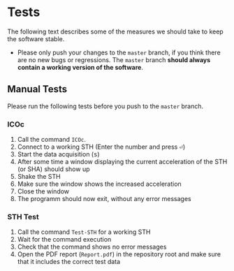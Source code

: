# Tests

The following text describes some of the measures we should take to keep the software stable.

- Please only push your changes to the `master` branch, if you think there are no new bugs or regressions. The `master` branch **should always contain a working version of the software**.

## Manual Tests

Please run the following tests before you push to the `master` branch.

### ICOc

1. Call the command `ICOc`.
2. Connect to a working STH (Enter the number and press <kbd>⏎</kbd>)
3. Start the data acquisition (<kbd>s</kbd>)
4. After some time a window displaying the current acceleration of the STH (or SHA) should show up
5. Shake the STH
6. Make sure the window shows the increased acceleration
7. Close the window
8. The programm should now exit, without any error messages

### STH Test

1. Call the command `Test-STH` for a working STH
2. Wait for the command execution
3. Check that the command shows no error messages
4. Open the PDF report (`Report.pdf`) in the repository root and make sure that it includes the correct test data
